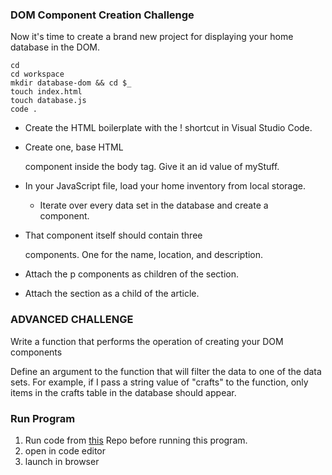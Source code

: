 ### DOM Component Creation Challenge
Now it's time to create a brand new project for displaying your home database in the DOM.
```
cd
cd workspace
mkdir database-dom && cd $_
touch index.html
touch database.js
code .
```

- Create the HTML boilerplate with the ! shortcut in Visual Studio Code.

- Create one, base HTML <article> component inside the body tag. Give it an id value of myStuff.

- In your JavaScript file, load your home inventory from local storage.
  - Iterate over every data set in the database and create a <section> component.

- That component itself should contain three <p> components. One for the name, location, and description.

- Attach the p components as children of the section.

- Attach the section as a child of the article.

### ADVANCED CHALLENGE 
Write a function that performs the operation of creating your DOM components

Define an argument to the function that will filter the data to one of the data sets. For example, if I pass a string value of "crafts" to the function, only items in the crafts table in the database should appear.

### Run Program
1. Run code from [this](https://github.com/millerac333/home-inventory-db-DOM) Repo before running this program.
2. open in code editor
3. launch in browser 
